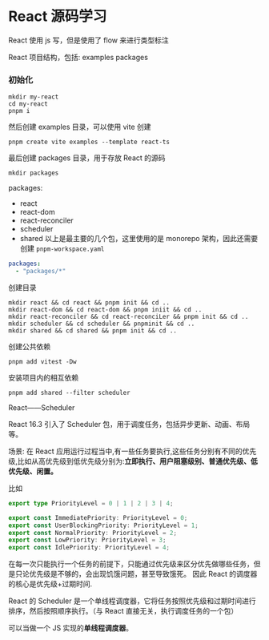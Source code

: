 # React 源码学习

React 使用 js 写，但是使用了 flow 来进行类型标注

React 项目结构，包括:
examples
packages

### 初始化

```shell
mkdir my-react
cd my-react
pnpm i
```

然后创建 examples 目录，可以使用 vite 创建

```shell
pnpm create vite examples --template react-ts
```

最后创建 packages 目录，用于存放 React 的源码

```shell
mkdir packages
```

packages:

- react
- react-dom
- react-reconciler
- scheduler
- shared
  以上是最主要的几个包，这里使用的是 monorepo 架构，因此还需要创建
  `pnpm-workspace.yaml`

```yaml
packages:
  - "packages/*"
```

创建目录

```shell
mkdir react && cd react && pnpm init && cd ..
mkdir react-dom && cd react-dom && pnpm iniit && cd ..
mkdir react-reconciler && cd react-reconciLer && pnpm init && cd ..
mkdir scheduler && cd scheduler && pnpminit && cd ..
mkdir shared && cd shared && pnpm init && cd ..

```

创建公共依赖

```shell
pnpm add vitest -Dw
```

安装项目内的相互依赖

```shell
pnpm add shared --filter scheduler
```

React——Scheduler

React 16.3 引入了 Scheduler 包，用于调度任务，包括异步更新、动画、布局等。

场景:
在 React 应用运行过程当中,有一些任务要执行,这些任务分别有不同的优先级,比如从高优先级到低优先级分别为:**立即执行、用户阻塞级别、普通优先级、低优先级、闲置。**

比如

```ts
export type PriorityLevel = 0 | 1 | 2 | 3 | 4;

export const ImmediatePriority: PriorityLevel = 0;
export const UserBlockingPriority: PriorityLevel = 1;
export const NormalPriority: PriorityLevel = 2;
export const LowPriority: PriorityLevel = 3;
export const IdlePriority: PriorityLevel = 4;
```

在每一次只能执行一个任务的前提下，只能通过优先级来区分优先做哪些任务，但是只论优先级是不够的，会出现饥饿问题，甚至导致饿死。
因此 React 的调度器的核心是优先级+过期时间.

React 的 Scheduler 是一个单线程调度器，它将任务按照优先级和过期时间进行排序，然后按照顺序执行。（与 React 直接无关，执行调度任务的一个包）

可以当做一个 JS 实现的**单线程调度器**。

